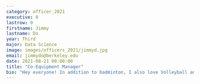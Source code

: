 ```yaml
---
category: officer_2021
executive: 0
lastrow: 0
firstname: Jimmy
lastname: Do
year: Third
major: Data Science
image: images/officers_2021/jimmyd.jpg
email: jimmydo@berkeley.edu
date: 2021-08-21 00:00:00
title: "Co-Equipment Manager"
bio: "Hey everyone! In addition to badminton, I also love Volleyball and Table Tennis! I love meeting new people and talking about ANYTHING (I mean it) so feel free to come up to me if you just want to have a conversation."
---
```

